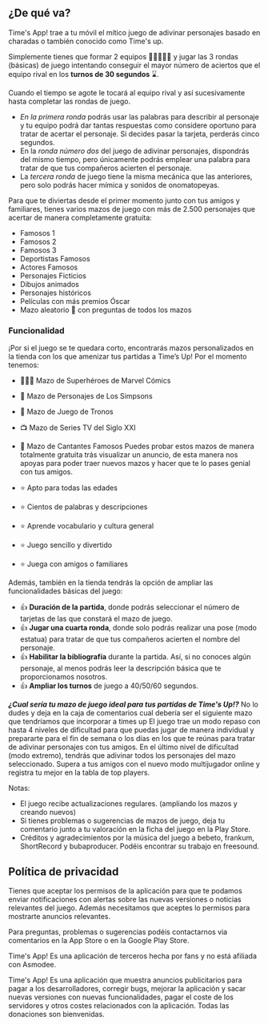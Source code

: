 ## ¿De qué va?
Time's App! trae a tu móvil el mítico juego de adivinar personajes basado en charadas o también conocido como Time's up.

Simplemente tienes que formar 2 equipos 🧑🏾‍🤝‍🧑🏼 y jugar las 3 rondas (básicas) de juego intentando conseguir el mayor número de aciertos que el equipo rival en los **turnos de 30 segundos** ⌛.

Cuando el tiempo se agote le tocará al equipo rival y así sucesivamente hasta completar las rondas de juego.

- *En la primera ronda* podrás usar las palabras para describir al personaje y tu equipo podrá dar tantas respuestas como considere oportuno para tratar de acertar el personaje. Si decides pasar la tarjeta, perderás cinco segundos.
- En la *ronda número dos* del juego de adivinar personajes, dispondrás del mismo tiempo, pero únicamente podrás emplear una palabra para tratar de que tus compañeros acierten el personaje.
- La *tercera ronda* de juego tiene la misma mecánica que las anteriores, pero solo podrás hacer mímica y sonidos de onomatopeyas.

Para que te diviertas desde el primer momento junto con tus amigos y familiares, tienes varios mazos de juego con más de 2.500 personajes que acertar de manera completamente gratuita:
- Famosos 1
- Famosos 2
- Famosos 3
- Deportistas Famosos
- Actores Famosos
- Personajes Ficticios
- Dibujos animados
- Personajes históricos
- Películas con más premios Óscar
- Mazo aleatorio 🔀 con preguntas de todos los mazos

### Funcionalidad
¡Por si el juego se te quedara corto, encontrarás mazos personalizados en la tienda con los que amenizar tus partidas a Time’s Up! Por el momento tenemos:
- 🦸🏼‍♂️ Mazo de Superhéroes de Marvel Cómics
- 🍩 Mazo de Personajes de Los Simpsons
- 🐺 Mazo de Juego de Tronos
- 📺 Mazo de Series TV del Siglo XXI
- 🎵 Mazo de Cantantes Famosos
Puedes probar estos mazos de manera totalmente gratuita trás visualizar un anuncio, de esta manera nos apoyas para poder traer nuevos mazos y hacer que te lo pases genial con tus amigos.

- ⭐ Apto para todas las edades
- ⭐ Cientos de palabras y descripciones
- ⭐ Aprende vocabulario y cultura general
- ⭐ Juego sencillo y divertido
- ⭐ Juega con amigos o familiares

Además, también en la tienda tendrás la opción de ampliar las funcionalidades básicas del juego:
- 👍 **Duración de la partida**, donde podrás seleccionar el número de tarjetas de las que constará el mazo de juego.
- 👍 **Jugar una cuarta ronda**, donde solo podrás realizar una pose (modo estatua) para tratar de que tus compañeros acierten el nombre del personaje.
- 👍 **Habilitar la bibliografía** durante la partida. Así, si no conoces algún personaje, al menos podrás leer la descripción básica que te proporcionamos nosotros.
- 👍 **Ampliar los turnos** de juego a 40/50/60 segundos.

***¿Cual sería tu mazo de juego ideal para tus partidas de Time's Up!?*** No lo dudes y deja en la caja de comentarios cual debería ser el siguiente mazo que tendríamos que incorporar a times up
El juego trae un modo repaso con hasta 4 niveles de dificultad para que puedas jugar de manera individual y prepararte para el fin de semana o los días en los que te reúnas para tratar de adivinar personajes con tus amigos. En el último nivel de dificultad (modo extremo), tendrás que adivinar todos los personajes del mazo seleccionado. Supera a tus amigos con el nuevo modo multijugador online y registra tu mejor en la tabla de top players.

Notas:
- El juego recibe actualizaciones regulares. (ampliando los mazos y creando nuevos)
- Si tienes problemas o sugerencias de mazos de juego, deja tu comentario junto a tu valoración en la ficha del juego en la Play Store.
- Créditos y agradecimientos por la música del juego a bebeto, frankum, ShortRecord y bubaproducer. Podéis encontrar su trabajo en freesound.

## Política de privacidad

Tienes que aceptar los permisos de la aplicación para que te podamos enviar notificaciones con alertas sobre las nuevas versiones o noticias relevantes del juego. Además necesitamos que aceptes lo permisos para mostrarte anuncios relevantes.

Para preguntas, problemas o sugerencias podéis contactarnos via comentarios en la App Store o en la Google Play Store.

Time's App! Es una aplicación de terceros hecha por fans y no está afiliada con Asmodee.

Time's App! Es una aplicación que muestra anuncios publicitarios para pagar a los desarrolladores, corregir bugs, mejorar la aplicación y sacar nuevas versiones con nuevas funcionalidades, pagar el coste de los servidores y otros costes relacionados con la aplicación. Todas las donaciones son bienvenidas.
